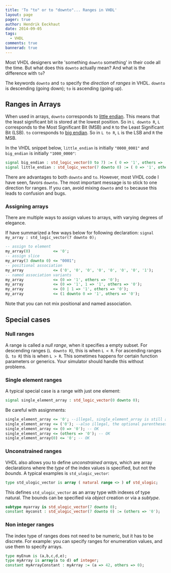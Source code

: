 ```yaml
---
title: 'To "to" or to "downto"... Ranges in VHDL'
layout: page 
pager: true
author: Hendrik Eeckhaut
date: 2014-09-05
tags: 
  - VHDL
comments: true
bannerad: true
---
```


Most VHDL designers write 'something `downto` something' in their code all the time. But what does this `downto` actually mean? And what is the difference with `to`?

The keywords `downto` and `to` specify the *direction* of *ranges* in VHDL. `downto` is descending (going down); `to` is ascending (going up).


## Ranges in Arrays

When used in arrays, `downto` corresponds to [little endian](http://en.wikipedia.org/wiki/Endianness). This means that the least significant bit is stored at the lowest position. So in `L downto R`, `L` corresponds to the Most Significant Bit (MSB) and `R` to the Least Significant Bit (LSB).
`to` corresponds to [big endian](http://en.wikipedia.org/wiki/Endianness). So in `L to R`, `L` is the LSB and `R` the MSB.

In the VHDL snippet below, `little_endian` is initially `"0000_0001"` and `big_endian` is initially `"1000_0000"`:
```vhdl
signal big_endian : std_logic_vector(0 to 7) := ( 0 => '1', others => '0');
signal little_endian : std_logic_vector(7 downto 0) := ( 0 => '1', others => '0');
```

There are advantages to both `downto` and `to`. However, most VHDL code I have seen, favors `downto`. The most important message is to stick to one direction for ranges. If you can, avoid mixing `downto` and `to` because this leads to confusion and bugs.


### Assigning arrays

There are multiple ways to assign values to arrays, with varying degrees of elegance.

If have summarized a few ways below for following declaration: `signal my_array : std_logic_vector(7 downto 0);`

```vhdl
-- assign to element
my_array(0)          <= '0';
-- assign slice
my_array(3 downto 0) <= "0001";
-- positional association
my_array             <= ('0', '0', '0', '0', '0', '0', '0', '1');
-- named association variants
my_array             <= (0 => '1', others => '0'); 
my_array             <= (0 => '1', 1 => '1', others => '0'); 
my_array             <= (0 | 1 => '1', others => '0');
my_array             <= (1 downto 0 => '1', others => '0'); 
```

Note that you can not mix positional and named association.

## Special cases

### Null ranges

A range is called a *null range*, when it specifies a empty subset. For descending ranges (`L downto R`), this is when `L < R`. For ascending ranges (`L to R`) this is when `L > R`. This sometimes happens for certain function parameters or generics. Your simulator should handle this without problems. 

### Single element ranges

A typical special case is a range with just one element:
```vhdl
signal single_element_array : std_logic_vector(0 downto 0);
```

Be careful with assignments:
```vhdl
single_element_array <= '0'; --illegal, single_element_array is still an array
single_element_array <= ('0'); --also illegal, the optional parentheses do not turn this into an array
single_element_array <= (0 => '0'); -- OK
single_element_array <= (others => '0'); -- OK
single_element_array(0) <= '0'; -- OK
```

### Unconstrained ranges

VHDL also allows you to define *unconstrained arrays*, which are array declarations where the *type* of the index values is specified, but not the *bounds*.
A typical examples is  `std_ulogic_vector`:
```vhdl
type std_ulogic_vector is array ( natural range <> ) of std_ulogic;
```
This defines `std_ulogic_vector` as an array type with indexes of type natural. The bounds can be specified via _object_ creation or via a _subtype_.

```vhdl
subtype myarray is std_ulogic_vector(7 downto 0);
constant myconst : std_ulogic_vector(7 downto 0) := (others => '0');
```

### Non integer ranges

The index type of ranges does not need to be numeric, but it has to be discrete. For example: you can specify ranges for enumeration values, and use them to specify arrays.

```vhdl
type myEnum is (a,b,c,d,e);
type myArray is array(a to d) of integer;
constant myArrayConstant : myArray := (a => 42, others => 0);
```
